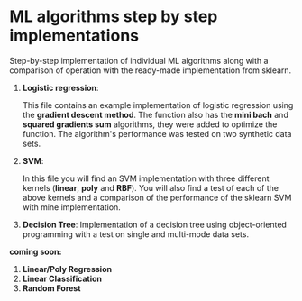 # ML algorithms step by step implementations
Step-by-step implementation of individual ML algorithms along with a comparison of operation with the ready-made implementation from sklearn.

1. **Logistic regression**:

   This file contains an example implementation of logistic regression using the **gradient descent method**. The function also has the **mini bach** and **squared gradients sum** algorithms, they were added to optimize the function. The algorithm's performance was tested on two synthetic data sets.

2. **SVM**:

   In this file you will find an SVM implementation with three different kernels (**linear**, **poly** and **RBF**). You will also find a test of each of the above kernels and a comparison of the performance of the 
 sklearn SVM with mine implementation.

3. **Decision Tree**:
   Implementation of a decision tree using object-oriented programming with a test on single and multi-mode data sets.

**coming soon:**
1. **Linear/Poly Regression**
2. **Linear Classification**
3. **Random Forest**
